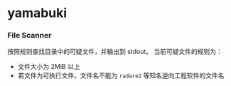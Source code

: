# yamabuki

### File Scanner

按照规则查找目录中的可疑文件，并输出到 stdout。
当前可疑文件的规则为：
- 文件大小为 2MiB 以上
- 若文件为可执行文件，文件名不能为 `radare2` 等知名逆向工程软件的文件名